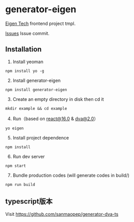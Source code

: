 # generator-eigen
[Eigen Tech](https://www.eigentech.ai/) frontend project tmpl.

[Issues](https://github.com/elowes/generator-eigen/issues ) Issue commit.

## Installation

1. Install yeoman
``` shell
npm install yo -g
```

2. Install generator-eigen
``` shell
npm install generator-eigen
```

3. Create an empty directory in disk then cd it
``` shell
mkdir example && cd example
```

4. Run（based on react@16.0 & dva@2.0）
``` shell
yo eigen
```

5. Install project dependence
``` shell
npm install
```

6. Run dev server 
``` shell
npm start
```

7. Bundle production codes (will generate codes in build/)
``` shell
npm run build
```

## typescript版本
Visit https://github.com/sanmaopep/generator-dva-ts
